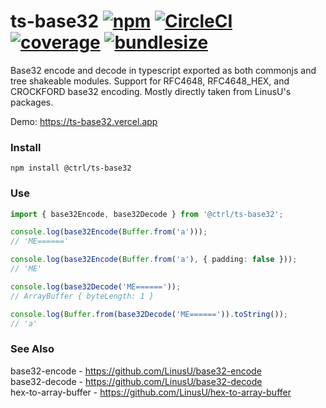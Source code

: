 # ts-base32 [![npm](https://badgen.net/npm/v/@ctrl/ts-base32)](https://www.npmjs.com/package/@ctrl/ts-base32) [![CircleCI](https://badgen.net/circleci/github/scttcper/ts-base32)](https://circleci.com/gh/scttcper/ts-base32) [![coverage](https://badgen.net/codecov/c/github/scttcper/ts-base32)](https://codecov.io/gh/scttcper/ts-base32) [![bundlesize](https://badgen.net/bundlephobia/min/@ctrl/ts-base32)](https://bundlephobia.com/result?p=@ctrl/ts-base32)

Base32 encode and decode in typescript exported as both commonjs and tree shakeable modules. Support for RFC4648, RFC4648_HEX, and CROCKFORD base32 encoding. Mostly directly taken from LinusU's packages.

Demo: https://ts-base32.vercel.app

### Install

```console
npm install @ctrl/ts-base32
```

### Use

```ts
import { base32Encode, base32Decode } from '@ctrl/ts-base32';

console.log(base32Encode(Buffer.from('a')));
// 'ME======'

console.log(base32Encode(Buffer.from('a'), { padding: false }));
// 'ME'

console.log(base32Decode('ME======'));
// ArrayBuffer { byteLength: 1 }

console.log(Buffer.from(base32Decode('ME======')).toString());
// 'a'
```

### See Also

base32-encode - https://github.com/LinusU/base32-encode  
base32-decode - https://github.com/LinusU/base32-decode  
hex-to-array-buffer - https://github.com/LinusU/hex-to-array-buffer

